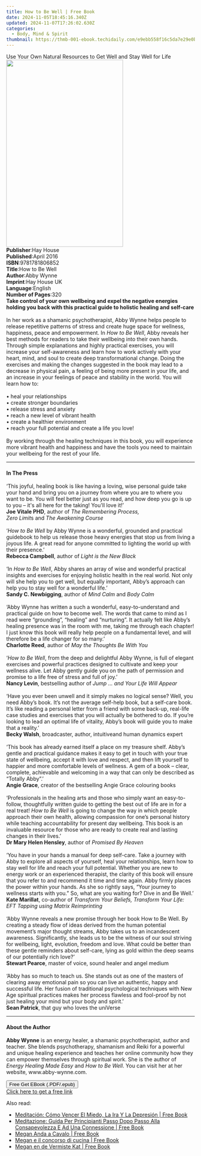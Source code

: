 ```yaml
---
title: How to Be Well | Free Book
date: 2024-11-05T18:45:16.340Z
updated: 2024-11-07T17:26:02.630Z
categories:
  - Body, Mind & Spirit
thumbnail: https://thmb-001-ebook.techidaily.com/e9ebb558f16c5da7e29e0b2fd0b6406c7eeaba7ec130c303642d63e1e5b6120b.jpg
---
```

<main id="book-container">
  <div class="flex flex-col">
    <div class="book-brief flex-1 py-6 px-4 sm:p-6 md:py-10 md:px-8">
      <!-- brief-->
      <div class="book-brief-main">
        Use Your Own Natural Resources to Get Well and Stay Well for Life
      </div>
    </div>
    <div
      class="book-meta-info flex-1 grid gap-4 col-start-1 col-end-3 row-start-1 sm:mb-6 sm:grid-cols-4 lg:gap-6 lg:col-start-2 lg:row-end-6 lg:row-span-6 lg:mb-0"
    >
      <div
        class="book-meta-info-left place-content-center mt-4 p-4 text-sm leading-6 col-start-2 col-span-2 dark:text-slate-400"
      >
        <img
          class="w-full h-500 object-cover rounded-lg sm:h-255 sm:col-span-2 lg:col-span-full"
          src="https://img-001-ebook.techidaily.com/ddaebbb5909110790977430ec57c661080f7cb68b14f133667c4c29404fa281c.jpg"
          alt=""
          width="312"
          height="500"
        />
      </div>
      <div
        class="book-meta-info-right mt-2 col-start-1 row-start-2 col-span-3 self-center"
      >
        <!-- meta data  -->
        <div class="flex flex-col px-4 md:px-8">
          <div class="flex-1">
            <strong>Publisher</strong>:<span class="px-2">Hay House</span>
          </div>
          <div class="flex-1">
            <strong>Published</strong>:<span class="px-2">April 2016</span>
          </div>
          <div class="flex-1">
            <strong>ISBN</strong>:<span class="px-2">9781781806852</span>
          </div>
          <div class="flex-1">
            <strong>Title</strong>:<span class="px-2">How to Be Well</span>
          </div>
          <div class="flex-1">
            <strong>Author</strong>:<span class="px-2">Abby Wynne</span>
          </div>
          <div class="flex-1">
            <strong>Imprint</strong>:<span class="px-2">Hay House UK</span>
          </div>
          <div class="flex-1">
            <strong>Language</strong>:<span class="px-2">English</span>
          </div>
          <div class="flex-1">
            <strong>Number of Pages</strong>:<span class="px-2">320</span>
          </div>
        </div>
      </div>
    </div>
    <div class="book-description flex-1 py-6 px-4 sm:p-6 md:py-10 md:px-8">
      <div class="book-description-main">
        <div accordion-content="" id="description">
          <b
            >Take control of your own wellbeing and expel the negative energies
            holding you back with this practical guide to holistic healing and
            self-care </b
          ><br />
          &nbsp;<br />
          In her work as a shamanic psychotherapist, Abby Wynne helps people to
          release repetitive patterns of stress and create huge space for
          wellness, happiness, peace and empowerment. In&nbsp;<i
            >How to Be Well</i
          >, Abby reveals her best methods for readers to take their wellbeing
          into their own hands. Through simple explanations and highly practical
          exercises, you will increase your self-awareness and learn how to work
          actively with your heart, mind, and soul to create deep
          transformational change. Doing the exercises and making the changes
          suggested in the book may lead to a decrease in physical pain, a
          feeling of being more present in your life, and an increase in your
          feelings of peace and stability in the world. You will learn how
          to:<br /><br />
          • heal your relationships<br />
          •&nbsp;create stronger boundaries<br />
          •&nbsp;release stress and anxiety<br />
          •&nbsp;reach a new level of vibrant health<br />
          •&nbsp;create a healthier environment<br />
          •&nbsp;reach your full potential and create a life you love!<br /><br />
          By working through the healing techniques in this book, you will
          experience more vibrant health and happiness and have the tools you
          need to maintain your wellbeing for the rest of your life.
        </div>
        <div class="accordion-fader"></div>
      </div>
    </div>
    <div class="book-excerpts flex-1 py-6 px-4 sm:p-6 md:py-10 md:px-8">
      <!-- excerpts-->
      <div class="book-excerpts-main">
        <hr />
        <h4 class="placeholder placeholder-heading">
          <span>In The Press</span>
        </h4>
        <p>
          ‘This joyful, healing book is like having a loving, wise personal
          guide take your hand and bring you on a journey from where you are to
          where you want to be. You will feel better just as you read, and how
          deep you go is up to you – it's all here for the taking! You'll love
          it!’<br /><b>Joe Vitale&nbsp;PHD</b>, author&nbsp;of&nbsp;<i
            >The&nbsp;Remembering Process, Zero&nbsp;Limit</i
          >s&nbsp;and&nbsp;<i>The&nbsp;Awakening&nbsp;Course</i><br /><br />‘<i
            >How to Be Well</i
          >&nbsp;by Abby Wynne is a wonderful, grounded and practical guidebook
          to help us release those heavy energies that stop us from living a
          joyous life. A great read for anyone committed to lighting the world
          up with their presence.’&nbsp;<br /><b>Rebecca&nbsp;Campbell</b>,
          author&nbsp;of&nbsp;<i>Light&nbsp;is&nbsp;the&nbsp;New&nbsp;Black</i
          ><br /><br />‘In&nbsp;<i>How to Be Well</i>, Abby shares an array of
          wise and wonderful practical insights and exercises for enjoying
          holistic health in the real world. Not only will she help you to get
          well, but equally important, Abby’s approach can help you to stay well
          for a wonderful life.’<br /><b>Sandy&nbsp;C. Newbigging</b>,
          author&nbsp;of&nbsp;<i>Mind Calm&nbsp;</i>and&nbsp;<i
            >Body Calm&nbsp;</i
          ><br /><br />‘Abby Wynne has written a such a wonderful,
          easy-to-understand and practical guide on how to become well. The
          words that came to mind as I read were “grounding”, “healing” and
          “nurturing”. It actually felt like Abby’s healing presence was in the
          room with me, taking me through each chapter! I just know this book
          will really help people on a fundamental level, and will therefore be
          a life changer for so many.’<br /><b>Charlotte&nbsp;Reed</b>,
          author&nbsp;of&nbsp;<i
            >May&nbsp;the&nbsp;Thoughts&nbsp;Be&nbsp;With&nbsp;You</i
          ><br /><br />‘<i>How to Be Well</i>, from the deep and delightful Abby
          Wynne, is full of elegant exercises and powerful practices designed to
          cultivate and keep your wellness alive. Let Abby gently guide you on
          the path of permission and promise to a life free of stress and full
          of joy.’&nbsp;<br /><b>Nancy&nbsp;Levin</b>,
          bestselling&nbsp;author&nbsp;of&nbsp;<i
            >Jump&nbsp;... and&nbsp;Your&nbsp;Life&nbsp;Will&nbsp;Appear</i
          ><br /><br />‘Have you ever been unwell and it simply makes no logical
          sense? Well, you need Abby’s book. It’s not the average self-help
          book, but a self-care book. It’s like reading a personal letter from a
          friend with some back-up, real-life case studies and exercises that
          you will actually be bothered to do. If you’re looking to lead an
          optimal life of vitality, Abby’s book will guide you to make that a
          reality.’&nbsp;<br /><b>Becky&nbsp;Walsh</b>, broadcaster, author,
          intuitiveand&nbsp;human&nbsp;dynamics expert<br /><br />‘This book has
          already earned itself a place on my treasure shelf. Abby’s gentle and
          practical guidance makes it easy to get in touch with your true state
          of wellbeing, accept it with love and respect, and then lift yourself
          to happier and more comfortable levels of wellness. A gem of a book –
          clear, complete, achievable and welcoming in a way that can only be
          described as “Totally Abby”.’<br /><b>Angie&nbsp;Grace</b>,
          creator&nbsp;of&nbsp;the&nbsp;bestselling&nbsp;Angie&nbsp;Grace&nbsp;colouring&nbsp;books<br /><br />‘Professionals
          in the healing arts and those who simply want an easy-to-follow,
          thoughtfully written guide to getting the best out of life are in for
          a real treat!&nbsp;<i>How to Be Well</i>&nbsp;is going to change the
          way in which people approach their own health, allowing compassion for
          one’s personal history while teaching accountability for present day
          wellbeing. This book is an invaluable resource for those who are ready
          to create real and lasting changes in their lives.’<br /><b
            >Dr&nbsp;Mary&nbsp;Helen&nbsp;Hensley</b
          >, author&nbsp;of&nbsp;<i>Promised&nbsp;By&nbsp;Heaven</i
          ><br /><br />‘You have in your hands a manual for deep self-care. Take
          a journey with Abby to explore all aspects of yourself, heal your
          relationships, learn how to stay well for life and reach your full
          potential. Whether you are new to energy work or an experienced
          therapist, the clarity of this book will ensure that you refer to and
          recommend it time and time again. Abby firmly places the power within
          your hands. As she so rightly says, “Your journey to wellness starts
          with you.” So, what are you waiting for? Dive in and Be Well.’<br /><b
            >Kate&nbsp;Marillat</b
          >, co-author&nbsp;of&nbsp;<i
            >Transform&nbsp;Your&nbsp;Beliefs, Transform Your&nbsp;Life: EFT
            Tapping&nbsp;using Matrix&nbsp;Reimprinting</i
          ><br /><br />‘Abby Wynne reveals a new promise through her book How to
          Be Well. By creating a steady flow of ideas derived from the human
          potential movement’s major thought streams, Abby takes us to an
          incandescent awareness. Significantly, she leads us to be the witness
          of our soul striving for wellbeing, light, evolution, freedom and
          love. What could be better than these gentle reminders about
          self-care, lying as gold within the deep seams of our potentially rich
          love?’<br /><b>Stewart Pearce</b>, master&nbsp;of&nbsp;voice,
          sound&nbsp;healer&nbsp;and&nbsp;angel medium<br /><br />‘Abby has so
          much to teach us. She stands out as one of the masters of clearing
          away emotional pain so you can live an authentic, happy and successful
          life. Her fusion of traditional psychological techniques with New Age
          spiritual practices makes her process flawless and fool-proof by not
          just healing your mind but your body and spirit.’<br /><b
            >Sean Patrick</b
          >, that guy who loves&nbsp;the uniVerse
        </p>
      </div>
    </div>
    <div class="book-about-author flex-1 py-6 px-4 sm:p-6 md:py-10 md:px-8">
      <!-- about author-->
      <div class="book-main-author-main">
        <hr />
        <h4 class="placeholder placeholder-heading">
          <span>About the Author</span>
        </h4>
        <p>
          <b>Abby Wynne</b> is an energy healer, a shamanic psychotherapist,
          author and teacher. She blends psychotherapy, shamanism and Reiki for
          a powerful and unique healing experience and teaches her online
          community how they can empower themselves through spiritual work. She
          is the author of <i>Energy Healing Made Easy </i>and
          <i>How to Be Well</i>. You can visit her at her website,
          www.abby-wynne.com.
        </p>
      </div>
    </div>
    <div class="book-free-get flex-1 py-6 px-4 sm:p-6 md:py-10 md:px-8">
      <button
        id="btn-free-get"
        class="bg-blue-500 hover:bg-blue-700 text-white font-bold py-2 px-4 rounded"
      >
        Free Get EBook (.PDF/.epub)
      </button>
      <div id="countdown-display" class="px-2 text-lg mt-2"></div>
      <a
        id="free-link"
        class="hidden bg-blue-500 hover:bg-blue-700 text-white font-bold py-2 px-4 rounded"
        href="https://www.ebooks.com/en-us/book/96317484/how-to-be-well/abby-wynne/"
        target="_blank"
        >Click here to get a free link</a
      >
    </div>
    <script>
      let countdownTime = 0;
      let countdownInterval = null;
      document
        .getElementById('btn-free-get')
        .addEventListener('click', startCountdown);
      function startCountdown() {
        countdownTime = new Date().getTime() + 60000 * 3;
        countdownInterval = setInterval(updateCountdown, 1000);
        document.getElementById('btn-free-get').disabled = true;
        document
          .getElementById('btn-free-get')
          .classList.add('bg-gray-500', 'cursor-not-allowed');
      }
      function updateCountdown() {
        let currentTime = new Date().getTime();
        let timeLeft = countdownTime - currentTime;
        let secondsLeft = Math.floor(timeLeft / 1000);
        document.getElementById('countdown-display').innerHTML =
          `Remaining time: ${secondsLeft} seconds.`;
        if (secondsLeft <= 0) {
          clearInterval(countdownInterval);
          document.getElementById('btn-free-get').classList.add('hidden');
          document.getElementById('free-link').classList.remove('hidden');
          document.getElementById('countdown-display').innerHTML = '';
        }
      }
    </script>
  </div>
</main>

<ins class="adsbygoogle"
      style="display:block"
      data-ad-client="ca-pub-7571918770474297"
      data-ad-slot="8358498916"
      data-ad-format="auto"
      data-full-width-responsive="true"></ins>
    

<span class="atpl-alsoreadstyle">Also read:</span>
<div><ul>
<li><a href="https://novels-ebooks.techidaily.com/209982845-9781071533086-meditacion-como-vencer-el-miedo-la-ira-y-la-depresion/"><u>Meditación: Cómo Vencer El Miedo, La Ira Y La Depresión | Free Book</u></a></li>
<li><a href="https://novels-ebooks.techidaily.com/209982833-9781071536711-meditazione-guida-per-principianti-passo-dopo-passo-alla-consapevolezza-e-ad-una-connessione/"><u>Meditazione: Guida Per Principianti Passo Dopo Passo Alla Consapevolezza E Ad Una Connessione | Free Book</u></a></li>
<li><a href="https://novels-ebooks.techidaily.com/209982886-9781071533130-megan-anda-a-cavalo/"><u>Megan Anda a Cavalo | Free Book</u></a></li>
<li><a href="https://novels-ebooks.techidaily.com/209982894-9781071536681-megan-e-il-concorso-di-cucina/"><u>Megan e il concorso di cucina | Free Book</u></a></li>
<li><a href="https://novels-ebooks.techidaily.com/209982868-9781071534502-megan-en-de-vermiste-kat/"><u>Megan en de Vermiste Kat | Free Book</u></a></li>
</ul></div>

